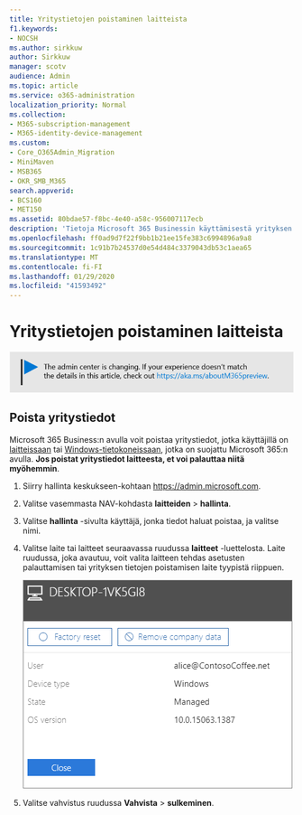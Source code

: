 ```yaml
---
title: Yritystietojen poistaminen laitteista
f1.keywords:
- NOCSH
ms.author: sirkkuw
author: Sirkkuw
manager: scotv
audience: Admin
ms.topic: article
ms.service: o365-administration
localization_priority: Normal
ms.collection:
- M365-subscription-management
- M365-identity-device-management
ms.custom:
- Core_O365Admin_Migration
- MiniMaven
- MSB365
- OKR_SMB_M365
search.appverid:
- BCS160
- MET150
ms.assetid: 80bdae57-f8bc-4e40-a58c-956007117ecb
description: 'Tietoja Microsoft 365 Businessin käyttämisestä yrityksen tietojen poistamiseen käyttäjä laitteista tai Windows-tieto koneesta. '
ms.openlocfilehash: ff0ad9d7f22f9bb1b21ee15fe383c6994896a9a8
ms.sourcegitcommit: 1c91b7b24537d0e54d484c3379043db53c1aea65
ms.translationtype: MT
ms.contentlocale: fi-FI
ms.lasthandoff: 01/29/2020
ms.locfileid: "41593492"
---
```

# <a name="remove-company-data-from-devices"></a>Yritystietojen poistaminen laitteista

[![Selite, jossa ilmoitetaan, että hallintakeskus muuttuu. Lisätietoja löytyy osoitteesta aka.ms/aboutM365preview.](media/m365admincenterchanging.png)](https://docs.microsoft.com/office365/admin/microsoft-365-admin-center-preview)

## <a name="remove-company-data"></a>Poista yritystiedot

Microsoft 365 Business:n avulla voit poistaa yritystiedot, jotka käyttäjillä on [laitteissaan](app-protection-settings-for-android-and-ios.md) tai [Windows-tietokoneissaan](protection-settings-for-windows-10-devices.md), jotka on suojattu Microsoft 365:n avulla. **Jos poistat yritystiedot laitteesta, et voi palauttaa niitä myöhemmin**. 
  
1. Siirry hallinta keskukseen-kohtaan <a href="https://go.microsoft.com/fwlink/p/?linkid=837890" target="_blank">https://admin.microsoft.com</a>.
    
2. Valitse vasemmasta NAV-kohdasta **laitteiden** \> **hallinta**.  
  
3. Valitse **hallinta** -sivulta käyttäjä, jonka tiedot haluat poistaa, ja valitse nimi. 
    
4. Valitse laite tai laitteet seuraavassa ruudussa **laitteet** -luettelosta. Laite ruudussa, joka avautuu, voit valita laitteen tehdas asetusten palauttamisen tai yrityksen tietojen poistamisen laite tyypistä riippuen. 
    
    ![Valitse Poista yritys tiedot-ruudusta laite, josta haluat poistaa tiedot.](media/resetorremove.png)
  
5. Valitse vahvistus ruudussa **Vahvista** \> **sulkeminen**.
    


